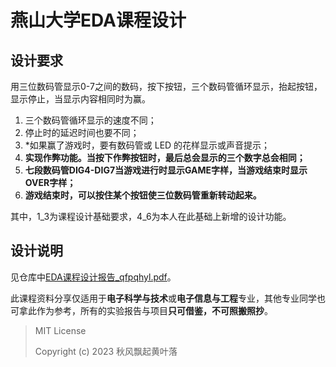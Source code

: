 # 燕山大学EDA课程设计

## 设计要求

用三位数码管显示0-7之间的数码，按下按钮，三个数码管循环显示，抬起按钮，显示停止，当显示内容相同时为赢。

1. 三个数码管循环显示的速度不同；
2. 停止时的延迟时间也要不同；
3. *如果赢了游戏时，要有数码管或 LED 的花样显示或声音提示；
4. **实现作弊功能。当按下作弊按钮时，最后总会显示的三个数字总会相同；**
5. **七段数码管DIG4-DIG7当游戏进行时显示GAME字样，当游戏结束时显示OVER字样；**
6. **游戏结束时，可以按住某个按钮使三位数码管重新转动起来。**

其中，1_3为课程设计基础要求，4_6为本人在此基础上新增的设计功能。

## 设计说明

见仓库中[EDA课程设计报告_qfpqhyl.pdf](./EDA课程设计报告_qfpqhyl.pdf)。

此课程资料分享仅适用于**电子科学与技术**或**电子信息与工程**专业，其他专业同学也可拿此作为参考，所有的实验报告与项目**只可借鉴，不可照搬照抄**。



> MIT License
>
> Copyright (c) 2023 秋风飘起黄叶落
